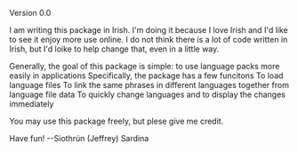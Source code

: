 ﻿Version 0.0

I am writing this package in Irish. I'm doing it because I love Irish and I'd like to see it enjoy more use online.
I do not think there is a lot of code written in Irish, but I'd loike to help change that, even in a little way.

Generally, the goal of this package is simple: to use language packs more easily in applications
Specifically, the package has a few funcitons
	To load language files
	To link the same phrases in different languages together from language file data
	To quickly change languages and to display the changes immediately

You may use this package freely, but plese give me credit.

Have fun!
--Siothrún (Jeffrey) Sardina